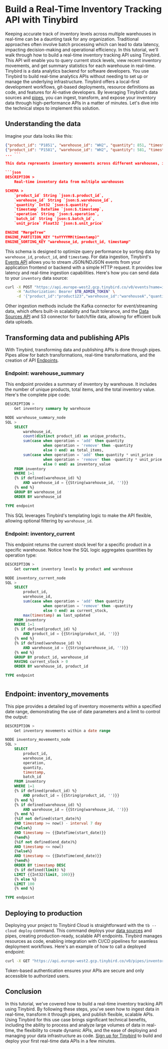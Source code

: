 # Build a Real-Time Inventory Tracking API with Tinybird

Keeping accurate track of inventory levels across multiple warehouses in real-time can be a daunting task for any organization. Traditional approaches often involve batch processing which can lead to data latency, impacting decision-making and operational efficiency. In this tutorial, we'll walk through how to build a real-time inventory tracking API using Tinybird. This API will enable you to query current stock levels, view recent inventory movements, and get summary statistics for each warehouse in real-time. Tinybird is a data analytics backend for software developers. You use Tinybird to build real-time analytics APIs without needing to set up or manage the underlying infrastructure. Tinybird offers a local-first development workflows, git-based deployments, resource definitions as code, and features for AI-native developers. By leveraging Tinybird's data sources and [pipes](https://www.tinybird.co/docs/forward/work-with-data/pipes?utm_source=DEV&utm_campaign=tb+create+--prompt+DEV), you can ingest, transform, and expose your inventory data through high-performance APIs in a matter of minutes. Let's dive into the technical steps to implement this solution. 

## Understanding the data

Imagine your data looks like this:

```json
{"product_id": "P1851", "warehouse_id": "WH2", "quantity": 851, "timestamp": "2025-04-21 14:28:00", "operation": "transfer", "batch_id": "B17851", "unit_price": 931}
{"product_id": "P1581", "warehouse_id": "WH2", "quantity": 581, "timestamp": "2025-05-01 12:28:00", "operation": "remove", "batch_id": "B12581", "unit_price": 981}
... ```

This data represents inventory movements across different warehouses, including the product ID, warehouse ID, the quantity of items moved, the timestamp of the operation, and the operation type (e.g., add, remove, transfer). To store this data in Tinybird, you first need to create a data source. Here's how the `inventory.datasource` file looks:

```json
DESCRIPTION >
    Real-time inventory data from multiple warehouses

SCHEMA >
    `product_id` String `json:$.product_id`,
    `warehouse_id` String `json:$.warehouse_id`,
    `quantity` Int32 `json:$.quantity`,
    `timestamp` DateTime `json:$.timestamp`,
    `operation` String `json:$.operation`,
    `batch_id` String `json:$.batch_id`,
    `unit_price` Float32 `json:$.unit_price`

ENGINE "MergeTree"
ENGINE_PARTITION_KEY "toYYYYMM(timestamp)"
ENGINE_SORTING_KEY "warehouse_id, product_id, timestamp"
```

This schema is designed to optimize query performance by sorting data by `warehouse_id`, `product_id`, and `timestamp`. For data ingestion, Tinybird's [Events API](https://www.tinybird.co/docs/forward/get-data-in/events-api?utm_source=DEV&utm_campaign=tb+create+--prompt+DEV) allows you to stream JSON/NDJSON events from your application frontend or backend with a simple HTTP request. It provides low latency and real-time ingestion capabilities. Here's how you can send data to your `inventory` data source:

```bash
curl -X POST "https://api.europe-west2.gcp.tinybird.co/v0/events?name=inventory&utm_source=DEV&utm_campaign=tb+create+--prompt+DEV" \
     -H "Authorization: Bearer $TB_ADMIN_TOKEN" \
     -d '{"product_id":"product123","warehouse_id":"warehouseA","quantity":10,"timestamp":"2024-01-01 12:00:00","operation":"add","batch_id":"batch001","unit_price":25.50}'
```

Other ingestion methods include the Kafka connector for event/streaming data, which offers built-in scalability and fault tolerance, and the [Data Sources API](https://www.tinybird.co/docs/api-reference/datasource-api?utm_source=DEV&utm_campaign=tb+create+--prompt+DEV) and S3 connector for batch/file data, allowing for efficient bulk data uploads. 

## Transforming data and publishing APIs

With Tinybird, transforming data and publishing APIs is done through pipes. Pipes allow for batch transformations, real-time transformations, and the creation of API [Endpoints](https://www.tinybird.co/docs/forward/work-with-data/publish-data/endpoints?utm_source=DEV&utm_campaign=tb+create+--prompt+DEV). 

### Endpoint: warehouse_summary

This endpoint provides a summary of inventory by warehouse. It includes the number of unique products, total items, and the total inventory value. Here's the complete pipe code:

```sql
DESCRIPTION >
    Get inventory summary by warehouse

NODE warehouse_summary_node
SQL >
    SELECT 
        warehouse_id,
        count(distinct product_id) as unique_products,
        sum(case when operation = 'add' then quantity
                 when operation = 'remove' then -quantity
                 else 0 end) as total_items,
        sum(case when operation = 'add' then quantity * unit_price
                 when operation = 'remove' then -quantity * unit_price
                 else 0 end) as inventory_value
    FROM inventory
    WHERE 1=1
    {% if defined(warehouse_id) %}
        AND warehouse_id = {{String(warehouse_id, '')}}
    {% end %}
    GROUP BY warehouse_id
    ORDER BY warehouse_id

TYPE endpoint
```

This SQL leverages Tinybird's templating logic to make the API flexible, allowing optional filtering by `warehouse_id`. 

### Endpoint: inventory_current

This endpoint returns the current stock level for a specific product in a specific warehouse. Notice how the SQL logic aggregates quantities by operation type:

```sql
DESCRIPTION >
    Get current inventory levels by product and warehouse

NODE inventory_current_node
SQL >
    SELECT 
        product_id,
        warehouse_id,
        sum(case when operation = 'add' then quantity
                 when operation = 'remove' then -quantity
                 else 0 end) as current_stock,
        max(timestamp) as last_updated
    FROM inventory
    WHERE 1=1
    {% if defined(product_id) %}
        AND product_id = {{String(product_id, '')}}
    {% end %}
    {% if defined(warehouse_id) %}
        AND warehouse_id = {{String(warehouse_id, '')}}
    {% end %}
    GROUP BY product_id, warehouse_id
    HAVING current_stock > 0
    ORDER BY warehouse_id, product_id

TYPE endpoint
```


#

## Endpoint: inventory_movements

This pipe provides a detailed log of inventory movements within a specified date range, demonstrating the use of date parameters and a limit to control the output:

```sql
DESCRIPTION >
    Get inventory movements within a date range

NODE inventory_movements_node
SQL >
    SELECT 
        product_id,
        warehouse_id,
        operation,
        quantity,
        timestamp,
        batch_id
    FROM inventory
    WHERE 1=1
    {% if defined(product_id) %}
        AND product_id = {{String(product_id, '')}}
    {% end %}
    {% if defined(warehouse_id) %}
        AND warehouse_id = {{String(warehouse_id, '')}}
    {% end %}
    {%if not defined(start_date)%}
    AND timestamp >= now() - interval 7 day
    {%else%}
    AND timestamp >= {{DateTime(start_date)}}
    {%end%}
    {%if not defined(end_date)%}
    AND timestamp <= now()
    {%else%}
    AND timestamp <= {{DateTime(end_date)}}
    {%end%}
    ORDER BY timestamp DESC
    {% if defined(limit) %}
    LIMIT {{Int32(limit, 100)}}
    {% else %}
    LIMIT 100
    {% end %}

TYPE endpoint
```


## Deploying to production

Deploying your project to Tinybird Cloud is straightforward with the `tb --cloud deploy` command. This command deploys your [data sources](https://www.tinybird.co/docs/forward/get-data-in/data-sources?utm_source=DEV&utm_campaign=tb+create+--prompt+DEV) and pipes, creating production-ready, scalable API endpoints. Tinybird manages resources as code, enabling integration with CI/CD pipelines for seamless deployment workflows. Here's an example of how to call a deployed endpoint:

```bash
curl -X GET "https://api.europe-west2.gcp.tinybird.co/v0/pipes/inventory_current.json?token=%24TB_ADMIN_TOKEN&product_id=product123&warehouse_id=warehouseA&utm_source=DEV&utm_campaign=tb+create+--prompt+DEV"
```

Token-based authentication ensures your APIs are secure and only accessible to authorized users. 

## Conclusion

In this tutorial, we've covered how to build a real-time inventory tracking API using Tinybird. By following these steps, you've seen how to ingest data in real-time, transform it through pipes, and publish flexible, scalable APIs. Using Tinybird for this use case brings significant technical benefits, including the ability to process and analyze large volumes of data in real-time, the flexibility to create dynamic APIs, and the ease of deploying and managing your data infrastructure as code. [Sign up for Tinybird](https://cloud.tinybird.co/signup?utm_source=DEV&utm_campaign=tb+create+--prompt+DEV) to build and deploy your first real-time data APIs in a few minutes.